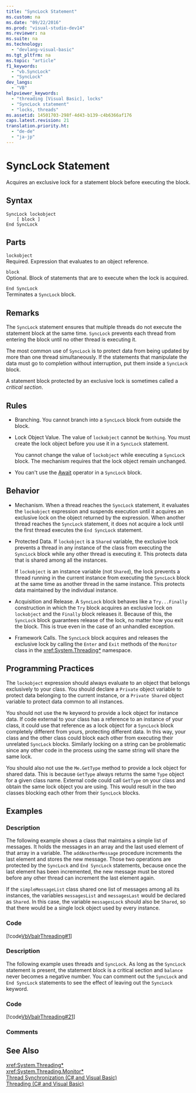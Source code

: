 ```yaml
---
title: "SyncLock Statement"
ms.custom: na
ms.date: "09/22/2016"
ms.prod: "visual-studio-dev14"
ms.reviewer: na
ms.suite: na
ms.technology: 
  - "devlang-visual-basic"
ms.tgt_pltfrm: na
ms.topic: "article"
f1_keywords: 
  - "vb.SyncLock"
  - "SyncLock"
dev_langs: 
  - "VB"
helpviewer_keywords: 
  - "threading [Visual Basic], locks"
  - "SyncLock statement"
  - "locks, threads"
ms.assetid: 14501703-298f-4d43-b139-c4b6366af176
caps.latest.revision: 21
translation.priority.ht: 
  - "de-de"
  - "ja-jp"
---
```

# SyncLock Statement
Acquires an exclusive lock for a statement block before executing the block.  
  
## Syntax  
  
```  
SyncLock lockobject  
    [ block ]  
End SyncLock  
```  
  
## Parts  
 `lockobject`  
 Required. Expression that evaluates to an object reference.  
  
 `block`  
 Optional. Block of statements that are to execute when the lock is acquired.  
  
 `End SyncLock`  
 Terminates a `SyncLock` block.  
  
## Remarks  
 The `SyncLock` statement ensures that multiple threads do not execute the statement block at the same time. `SyncLock` prevents each thread from entering the block until no other thread is executing it.  
  
 The most common use of `SyncLock` is to protect data from being updated by more than one thread simultaneously. If the statements that manipulate the data must go to completion without interruption, put them inside a `SyncLock` block.  
  
 A statement block protected by an exclusive lock is sometimes called a *critical section*.  
  
## Rules  
  
-   Branching. You cannot branch into a `SyncLock` block from outside the block.  
  
-   Lock Object Value. The value of `lockobject` cannot be `Nothing`. You must create the lock object before you use it in a `SyncLock` statement.  
  
     You cannot change the value of `lockobject` while executing a `SyncLock` block. The mechanism requires that the lock object remain unchanged.  
  
-   You can't use the [Await](../vs140/await-operator--visual-basic-.md) operator in a `SyncLock` block.  
  
## Behavior  
  
-   Mechanism. When a thread reaches the `SyncLock` statement, it evaluates the `lockobject` expression and suspends execution until it acquires an exclusive lock on the object returned by the expression. When another thread reaches the `SyncLock` statement, it does not acquire a lock until the first thread executes the `End SyncLock` statement.  
  
-   Protected Data. If `lockobject` is a `Shared` variable, the exclusive lock prevents a thread in any instance of the class from executing the `SyncLock` block while any other thread is executing it. This protects data that is shared among all the instances.  
  
     If `lockobject` is an instance variable (not `Shared`), the lock prevents a thread running in the current instance from executing the `SyncLock` block at the same time as another thread in the same instance. This protects data maintained by the individual instance.  
  
-   Acquisition and Release. A `SyncLock` block behaves like a `Try...Finally` construction in which the `Try` block acquires an exclusive lock on `lockobject` and the `Finally` block releases it. Because of this, the `SyncLock` block guarantees release of the lock, no matter how you exit the block. This is true even in the case of an unhandled exception.  
  
-   Framework Calls. The `SyncLock` block acquires and releases the exclusive lock by calling the `Enter` and `Exit` methods of the `Monitor` class in the <xref:System.Threading*> namespace.  
  
## Programming Practices  
 The `lockobject` expression should always evaluate to an object that belongs exclusively to your class. You should declare a `Private` object variable to protect data belonging to the current instance, or a `Private Shared` object variable to protect data common to all instances.  
  
 You should not use the `Me` keyword to provide a lock object for instance data. If code external to your class has a reference to an instance of your class, it could use that reference as a lock object for a `SyncLock` block completely different from yours, protecting different data. In this way, your class and the other class could block each other from executing their unrelated `SyncLock` blocks. Similarly locking on a string can be problematic since any other code in the process using the same string will share the same lock.  
  
 You should also not use the `Me.GetType` method to provide a lock object for shared data. This is because `GetType` always returns the same `Type` object for a given class name. External code could call `GetType` on your class and obtain the same lock object you are using. This would result in the two classes blocking each other from their `SyncLock` blocks.  
  
## Examples  
  
### Description  
 The following example shows a class that maintains a simple list of messages. It holds the messages in an array and the last used element of that array in a variable. The `addAnotherMessage` procedure increments the last element and stores the new message. Those two operations are protected by the `SyncLock` and `End SyncLock` statements, because once the last element has been incremented, the new message must be stored before any other thread can increment the last element again.  
  
 If the `simpleMessageList` class shared one list of messages among all its instances, the variables `messagesList` and `messagesLast` would be declared as `Shared`. In this case, the variable `messagesLock` should also be `Shared`, so that there would be a single lock object used by every instance.  
  
### Code  
 [!code[VbVbalrThreading#1](../vs140/codesnippet/VisualBasic/synclock-statement_1.vb)]  
  
### Description  
 The following example uses threads and `SyncLock`. As long as the `SyncLock` statement is present, the statement block is a critical section and `balance` never becomes a negative number. You can comment out the `SyncLock` and `End SyncLock` statements to see the effect of leaving out the `SyncLock` keyword.  
  
### Code  
 [!code[VbVbalrThreading#21](../vs140/codesnippet/VisualBasic/synclock-statement_2.vb)]  
  
### Comments  
  
## See Also  
 <xref:System.Threading*>   
 <xref:System.Threading.Monitor*>   
 [Thread Synchronization (C# and Visual Basic)](../vs140/thread-synchronization--csharp-and-visual-basic-.md)   
 [Threading (C# and Visual Basic)](../vs140/threading--csharp-and-visual-basic-.md)